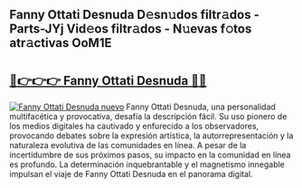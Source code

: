 ## Fanny Ottati Desnuda D𝚎sn𝚞dos filtr𝚊dos - Parts-JYj Vid𝚎os filtr𝚊dos - N𝚞evas f𝚘tos atr𝚊ctivas OoM1E

# <h2><a href="http://mbcpkp.tromn.icu/?c=Fanny+Ottati+Desnuda">🔗👉👉👉 Fanny Ottati Desnuda 🔗🔗</a></h2>

[![Fanny Ottati Desnuda nuevo](https://i.imgur.com/pEAQMta.gif)](http://mbcpkp.tromn.icu/?c=Fanny+Ottati+Desnuda)
Fanny Ottati Desnuda, una personalidad multifacética y provocativa, desafía la descripción fácil. Su uso pionero de los medios digitales ha cautivado y enfurecido a los observadores, provocando debates sobre la expresión artística, la autorrepresentación y la naturaleza evolutiva de las comunidades en línea. A pesar de la incertidumbre de sus próximos pasos, su impacto en la comunidad en línea es profundo. La determinación inquebrantable y el magnetismo innegable impulsan el viaje de Fanny Ottati Desnuda en el panorama digital.
